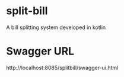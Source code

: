 # split-bill
A bill splitting system developed in kotlin

# Swagger URL
http://localhost:8085/splitbill/swagger-ui.html
